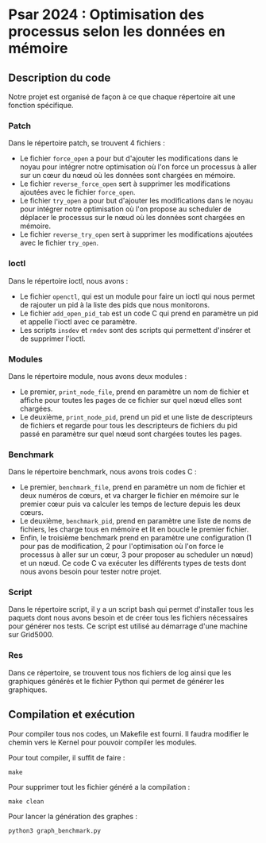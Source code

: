 # Psar 2024 : Optimisation des processus selon les données en mémoire

## Description du code
Notre projet est organisé de façon à ce que chaque répertoire ait une fonction spécifique.

### Patch
Dans le répertoire patch, se trouvent 4 fichiers :
- Le fichier `force_open` a pour but d'ajouter les modifications dans le noyau pour intégrer notre optimisation où l'on force un processus à aller sur un cœur du nœud où les données sont chargées en mémoire.
- Le fichier `reverse_force_open` sert à supprimer les modifications ajoutées avec le fichier `force_open`.
- Le fichier `try_open` a pour but d'ajouter les modifications dans le noyau pour intégrer notre optimisation où l'on propose au scheduler de déplacer le processus sur le nœud où les données sont chargées en mémoire.
- Le fichier `reverse_try_open` sert à supprimer les modifications ajoutées avec le fichier `try_open`.

### Ioctl
Dans le répertoire ioctl, nous avons :
- Le fichier `openctl`, qui est un module pour faire un ioctl qui nous permet de rajouter un pid à la liste des pids que nous monitorons.
- Le fichier `add_open_pid_tab` est un code C qui prend en paramètre un pid et appelle l'ioctl avec ce paramètre.
- Les scripts `insdev` et `rmdev` sont des scripts qui permettent d'insérer et de supprimer l'ioctl.

### Modules
Dans le répertoire module, nous avons deux modules :
- Le premier, `print_node_file`, prend en paramètre un nom de fichier et affiche pour toutes les pages de ce fichier sur quel nœud elles sont chargées.
- Le deuxième, `print_node_pid`, prend un pid et une liste de descripteurs de fichiers et regarde pour tous les descripteurs de fichiers du pid passé en paramètre sur quel nœud sont chargées toutes les pages.

### Benchmark
Dans le répertoire benchmark, nous avons trois codes C :
- Le premier, `benchmark_file`, prend en paramètre un nom de fichier et deux numéros de cœurs, et va charger le fichier en mémoire sur le premier cœur puis va calculer les temps de lecture depuis les deux cœurs.
- Le deuxième, `benchmark_pid`, prend en paramètre une liste de noms de fichiers, les charge tous en mémoire et lit en boucle le premier fichier.
- Enfin, le troisième benchmark prend en paramètre une configuration (1 pour pas de modification, 2 pour l'optimisation où l'on force le processus à aller sur un cœur, 3 pour proposer au scheduler un nœud) et un nœud. Ce code C va exécuter les différents types de tests dont nous avons besoin pour tester notre projet.

### Script
Dans le répertoire script, il y a un script bash qui permet d'installer tous les paquets dont nous avons besoin et de créer tous les fichiers nécessaires pour générer nos tests. Ce script est utilisé au démarrage d'une machine sur Grid5000.

### Res
Dans ce répertoire, se trouvent tous nos fichiers de log ainsi que les graphiques générés et le fichier Python qui permet de générer les graphiques.

## Compilation et exécution

Pour compiler tous nos codes, un Makefile est fourni. Il faudra modifier le chemin vers le Kernel pour pouvoir compiler les modules.

Pour tout compiler, il suffit de faire : 
```bash=
make
```
Pour supprimer tout les fichier généré a la compilation : 
```bash=
make clean
```

Pour lancer la génération des graphes :
```bash=
python3 graph_benchmark.py
```